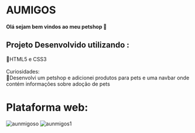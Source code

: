# AUMIGOS
#### Olá sejam bem vindos ao meu petshop 🤩 </br>
## Projeto Desenvolvido utilizando : </br>
🐶HTML5 e CSS3 </br>
</br>
Curiosidades: </br>
🦊Desenvolvi um petshop e adicionei produtos para pets e uma navbar onde contém informações sobre adoção de pets </br> 

# Plataforma web:
![aunmigoso](https://github.com/Henriquesantos12/Petzshop/assets/114838533/fc0c1544-0835-4bd7-83db-531871a99310) 
![aunmigos1](https://github.com/Henriquesantos12/Petzshop/assets/114838533/88a48b26-385d-461d-9781-2b5ec5fad40b)


